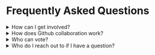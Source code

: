 # Frequently Asked Questions

<details>
  <summary>How can I get involved?</summary>
  
  ## How can I get involved?
  First things first, educate yourself on the [scope](https://github.com/lfe-cds/Steering_Committee/blob/main/Scope.md) of the project and the processes for how the working groups operates. Depending on your desired level of engagement, your involvement could look like the following:
  1. **I'd like visibility on the progress.** Great, register for the [CDS monthly community meetings](https://zoom-lfx.platform.linuxfoundation.org/meeting/99111842486) and join the [cds-general](https://lists.lfenergy.org/g/cds-general) email list. Monthly updates and presentations will be saved [here](https://drive.google.com/corp/drive/folders/1P0eM0h7kvTBNcjYWpe7H0aVQPPgJ3TTY). 
  2. **I'd like to provide light feedback on the specifications.** For this, you should review the respective working groups GitHub repos and follow the contribution guidelines defined for each working group ( CONTRIBUTING.md ).
  3. **I'd like to actively participate and contribute.** This requires more commitment, but also helps you drive more value. The steps here would be to join the respective working group's communication channels and meetings listed in each working group's GitHub repository, participating in the discussions and providing your feedback and insight.

To help resource this project to enable adoption and implementation of what we produce, consider becoming an [LF Energy Foundation member](https://www.lfenergy.org/join/), which provides financial and infrastructural support for the CDS.
</details>

<details>
  <summary>How does Github collaboration work?</summary>
  
  ## How does Github collaboration work?
  See the Github training [here (part 3.mp4)](https://lists.lfenergy.org/g/cdsc-tsc/files/Kickoff) to get caught up on how to work in the collaborative Github environment.
</details>

<details>
  <summary>Who can vote?</summary>
  
  ## Who can vote?
  For Working Groups, refer to the [LFESS Charter - Appendix A](https://github.com/lf-energy/foundation/blob/main/project_charters/lfess_charter.pdf).
  For the Steering Committee, refer to the [LFESS Charter](https://github.com/lf-energy/foundation/blob/main/project_charters/lfess_charter.pdf). The Steering Committee composition is defined at https://github.com/lf-energy/foundation/blob/main/lfess-steering-committee-appointment-policy.md.
</details>

<details>
  <summary>Who do I reach out to if I have a question?</summary>
  
  ## Who do I reach out to if I have a question?
  * For questions on LF Energy Standards and Specifications governance: operations@lfess.org
  * For questions on the CDS : cds-general@lists.lfenergy.org 
  * For questions on Registration WG: cds-registration-wg@lists.lfenergy.org
  * For questions on Customer Data WG: cds-customer-data-wg@lists.lfenergy.org 
  * For questions on Power Systems Data WG: cds-power-system-data-wg@lists.lfenergy.org
</details>
